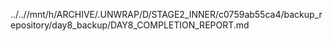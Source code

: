../..//mnt/h/ARCHIVE/.UNWRAP/D/STAGE2_INNER/c0759ab55ca4/backup_repository/day8_backup/DAY8_COMPLETION_REPORT.md